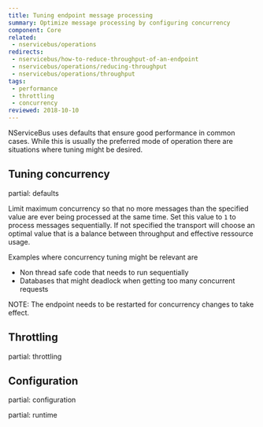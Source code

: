 ```yaml
---
title: Tuning endpoint message processing
summary: Optimize message processing by configuring concurrency
component: Core
related:
 - nservicebus/operations
redirects:
 - nservicebus/how-to-reduce-throughput-of-an-endpoint
 - nservicebus/operations/reducing-throughput
 - nservicebus/operations/throughput
tags:
 - performance
 - throttling
 - concurrency
reviewed: 2018-10-10
---
```


NServiceBus uses defaults that ensure good performance in common cases. While this is usually the preferred mode of operation there are situations where tuning might be desired.

## Tuning concurrency

partial: defaults

Limit maximum concurrency so that no more messages than the specified value are ever being processed at the same time. Set this value to `1` to process messages sequentially. If not specified the transport will choose an optimal value that is a balance between throughput and effective ressource usage.

Examples where concurrency tuning might be relevant are

 * Non thread safe code that needs to run sequentially
 * Databases that might deadlock when getting too many concurrent requests
 
NOTE: The endpoint needs to be restarted for concurrency changes to take effect.

## Throttling

partial: throttling

## Configuration

partial: configuration

partial: runtime
